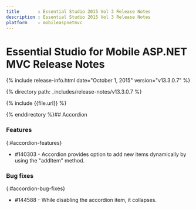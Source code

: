 ```yaml
---
title       : Essential Studio 2015 Vol 3 Release Notes
description : Essential Studio 2015 Vol 3 Release Notes
platform    : mobileaspnetmvc
---
```


# Essential Studio for Mobile ASP.NET MVC Release Notes

{% include release-info.html date="October 1, 2015" version="v13.3.0.7" %} 

{% directory path: _includes/release-notes/v13.3.0.7 %}

{% include {{file.url}} %}

{% enddirectory %}## Accordion

### Features
{:#accordion-features}

* \#140303 - Accordion provides option to add new items dynamically by using the "addItem" method.

### Bug fixes
{:#accordion-bug-fixes}

* \#144588 - While disabling the accordion item, it collapses.

